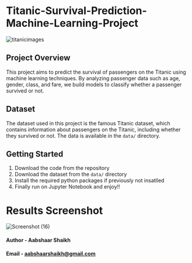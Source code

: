 # Titanic-Survival-Prediction-Machine-Learning-Project

![titanicimages](https://github.com/AabshaarShaikh20/Titanic-Survival-Prediction-Machine-Learning-Project/assets/169930813/e7147f1c-c886-4437-93a4-a5aa3db38468)


## Project Overview
This project aims to predict the survival of passengers on the Titanic using machine learning techniques. By analyzing passenger data such as age, gender, class, and fare, we build models to classify whether a passenger survived or not.


## Dataset
The dataset used in this project is the famous Titanic dataset, which contains information about passengers on the Titanic, including whether they survived or not. The data is available in the `data/` directory.


## Getting Started
1. Download the code from the repository
2. Download the dataset from the `data/` directory
3. Install the required python packages if previously not insatlled
4. Finally run on Jupyter Notebook and enjoy!!


 
 # Results Screenshot

 
![Screenshot (16)](https://github.com/AabshaarShaikh20/Titanic-Survival-Prediction-Machine-Learning-Project/assets/169930813/407006d6-5965-4582-824e-c78165d3030e)




#### Author - Aabshaar Shaikh

#### Email  - aabshaarshaikh@gmail.com 



